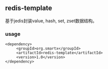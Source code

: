 ## redis-template
基于jedis封装value, hash, set, zset数据结构。

### usage
```
<dependency>
     <groupId>org.smartx</groupId>
     <artifactId>redis-template</artifactId>
     <version>1.0</version>
</dependency>
```